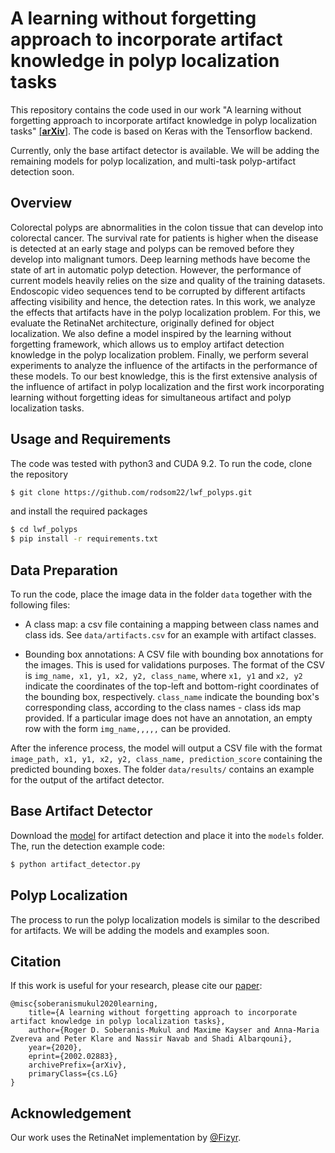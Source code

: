# A learning without forgetting approach to incorporate artifact knowledge in polyp localization tasks

This repository contains the code used in our work "A learning without forgetting approach to 
incorporate artifact knowledge in polyp localization tasks" [[**arXiv**]](https://arxiv.org/abs/2002.02883).
The code is based on Keras with the Tensorflow backend. 

Currently, only the base artifact detector is available. We will be adding the remaining models for polyp localization, 
and multi-task polyp-artifact detection soon. 

## Overview
Colorectal polyps are abnormalities in the colon tissue that can develop into colorectal cancer. 
The survival rate for patients is higher when the disease is detected at an early stage and polyps 
can be removed before they develop into malignant tumors. Deep learning methods have become the state 
of art in automatic polyp detection. However, the performance of current models heavily relies on the 
size and quality of the training datasets. Endoscopic video sequences tend to be corrupted by different
artifacts affecting visibility and hence, the detection rates. In this work, we analyze the effects that 
artifacts have in the polyp localization problem. For this, we evaluate the RetinaNet architecture, 
originally defined for object localization. We also define a model inspired by the learning without 
forgetting framework, which allows us to employ artifact detection knowledge in the polyp localization 
problem. Finally, we perform several experiments to analyze the influence of the artifacts in the 
performance of these models. To our best knowledge, this is the first extensive analysis of the 
influence of artifact in polyp localization and the first work incorporating learning without 
forgetting ideas for simultaneous artifact and polyp localization tasks.

## Usage and Requirements

The code was tested with python3 and CUDA 9.2. To run the code, clone the repository

```bash
$ git clone https://github.com/rodsom22/lwf_polyps.git
```
and install the required packages

```bash
$ cd lwf_polyps
$ pip install -r requirements.txt
```
## Data Preparation

To run the code, place the image data in the folder `data` together with the following files: 
* A class map: a csv file containing a mapping between class names and class ids. See `data/artifacts.csv` for an example
  with artifact classes. 
  
* Bounding box annotations: A CSV file with bounding box annotations for the images. This is used for validations 
purposes. The format of the CSV is `img_name, x1, y1, x2, y2, class_name`, where `x1, y1` and `x2, y2` indicate the 
coordinates of the top-left and bottom-right coordinates of the bounding box, respectively. `class_name` indicate the 
bounding box's corresponding class, according to the class names - class ids map provided.  If a particular image does 
not have an annotation, an empty row with the form `img_name,,,,,` can be provided.

After the inference process, the model will output a CSV file with the format 
`image_path, x1, y1, x2, y2, class_name, prediction_score` containing the predicted bounding boxes. 
The folder `data/results/` contains an example for the output of the artifact detector. 

## Base Artifact Detector

Download the [model](https://campowncloud.in.tum.de/index.php/s/IhKEDFAvS5GK1ru) for artifact detection and place it into the `models` folder. 
The, run the detection example code:

```bash
$ python artifact_detector.py
```

## Polyp Localization

The process to run the polyp localization models is similar to the described for artifacts. We will be 
adding the models and examples soon. 

## Citation
If this work is useful for your research, please cite our [paper](https://link.springer.com/chapter/10.1007%2F978-3-030-01364-6_17):
```
@misc{soberanismukul2020learning,
    title={A learning without forgetting approach to incorporate artifact knowledge in polyp localization tasks},
    author={Roger D. Soberanis-Mukul and Maxime Kayser and Anna-Maria Zvereva and Peter Klare and Nassir Navab and Shadi Albarqouni},
    year={2020},
    eprint={2002.02883},
    archivePrefix={arXiv},
    primaryClass={cs.LG}
}
```

## Acknowledgement
Our work uses the RetinaNet implementation by [@Fizyr](https://github.com/fizyr/keras-retinanet). 
